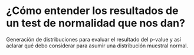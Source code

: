# ¿Cómo entender los resultados de un test de normalidad que nos dan?

Generación de distribuciones para evaluar el resultado del p-value y así aclarar qué debo considerar para asumir una distribución muestral normal.
